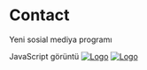 # Contact
Yeni sosial mediya programı

<link rel="stylesheet" href="http://israilmursalovblog.com">	<link rel="stylesheet" href="https://israilmursalovblog.com">
JavaScript	<script type="text/javascript" src="https://israilmursalovblog.com.js"></script>	<script type="text/javascript" src="hhttps://israilmursalovblog.com.js"></script>
görüntü	<A HREF="https://israilmursalovblog.com"><IMG SRC="http://https://israilmursalovblog.com/logo.jpg" alt="Logo"></a>	<A HREF="https://israilmursalovblog.com"><IMG SRC=https://israilmursalovblog.com/logo.jpg" alt="Logo"></a
